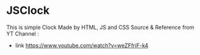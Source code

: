 # JSClock
This is simple Clock Made by HTML, JS and CSS
Source & Reference from YT Channel :
  - link https://www.youtube.com/watch?v=weZFfrjF-k4
